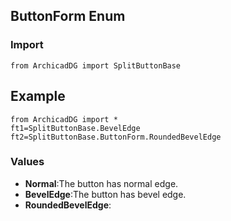 ## ButtonForm Enum

### Import
```
from ArchicadDG import SplitButtonBase
``` 

## Example
```
from ArchicadDG import *
ft1=SplitButtonBase.BevelEdge
ft2=SplitButtonBase.ButtonForm.RoundedBevelEdge
```

### Values
* **Normal**:The button has normal edge.
* **BevelEdge**:The button has bevel edge.
* **RoundedBevelEdge**: